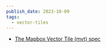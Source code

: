 ```yaml
---
publish_date: 2023-10-09
tags:
  - vector-tiles
---
```

- [The Mapbox Vector Tile (mvt) spec](https://mapbox.github.io/vector-tile-spec)
